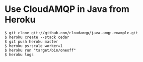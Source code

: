 # Use CloudAMQP in Java from Heroku

    $ git clone git://github.com/cloudamqp/java-amqp-example.git
    $ heroku create --stack cedar
    $ git push heroku master
    $ heroku ps:scale worker=1
    $ heroku run "target/bin/oneoff"
    $ heroku logs

